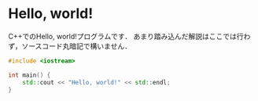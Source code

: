 # Hello, world!

C++でのHello, world!プログラムです．
あまり踏み込んだ解説はここでは行わず，ソースコード丸暗記で構いません．

```cpp
#include <iostream>

int main() {
    std::cout << "Hello, world!" << std::endl;
}
```

